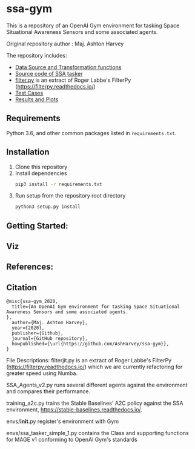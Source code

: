 # ssa-gym
This is a repository of an OpenAI Gym environment for tasking Space Situational Awareness Sensors and some associated agents.

Original repository author : Maj. Ashton Harvey

The repository includes:
* [Data Source and Transformation functions](envs/transformations.py)
* [Source code of SSA tasker](envs/ssa_tasker_simple_2.py)
* [filter.py](envs/filter.py) is an extract of Roger Labbe's FilterPy (https://filterpy.readthedocs.io/) 
* [Test Cases](tests.py)
* [Results and Plots](envs/tests.py)

## Requirements
Python 3.6, and other common packages listed in `requirements.txt`.

## Installation
1. Clone this repository
2. Install dependencies
   ```bash
   pip3 install -r requirements.txt
   ```
3. Run setup from the repository root directory
    ```bash
    python3 setup.py install
    ``` 
## Getting Started:


## Viz

## References:

## Citation
```
@misc{ssa-gym_2020,
  title={An OpenAI Gym environment for tasking Space Situational Awareness Sensors and some associated agents.
},
  author={Maj. Ashton Harvey},
  year={2020},
  publisher={Github},
  journal={GitHub repository},
  howpublished={\url{https://github.com/AshHarvey/ssa-gym}},
}
```



File Descriptions:
filterjit.py is an extract of Roger Labbe's FilterPy (https://filterpy.readthedocs.io/) which we are currently refactoring for greater speed using Numba. 

SSA_Agents_v2.py runs several different agents against the environment and compares their performance. 

training_a2c.py trains the Stable Baselines' A2C policy against the SSA environment, https://stable-baselines.readthedocs.io/.

envs/__init__.py register's environment with Gym

envs/ssa_tasker_simple_1.py contains the Class and supporting functions for MAGE v1 conforming to OpenAI Gym's standards
